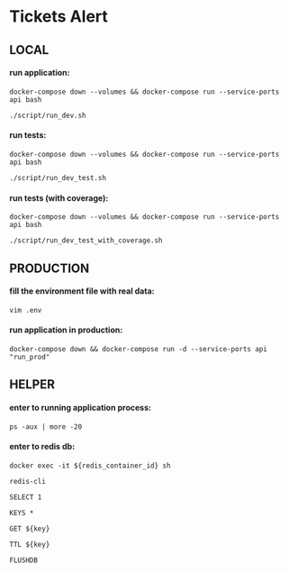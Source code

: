 # Tickets Alert

## LOCAL ##
#### run application: ####
```
docker-compose down --volumes && docker-compose run --service-ports api bash
```
```
./script/run_dev.sh
```

#### run tests: ####
```
docker-compose down --volumes && docker-compose run --service-ports api bash
```
```
./script/run_dev_test.sh
```

#### run tests (with coverage): ####
```
docker-compose down --volumes && docker-compose run --service-ports api bash
```
```
./script/run_dev_test_with_coverage.sh
```
## PRODUCTION ##
#### fill the environment file with real data: ####
```
vim .env
```

#### run application in production: ####
```
docker-compose down && docker-compose run -d --service-ports api "run_prod"
```


## HELPER ##
#### enter to running application process: ####
```
ps -aux | more -20
```

#### enter to redis db: ####
```
docker exec -it ${redis_container_id} sh
```

```
redis-cli
```

```
SELECT 1
```

```
KEYS *
```

```
GET ${key}
```

```
TTL ${key}
```

```
FLUSHDB
```